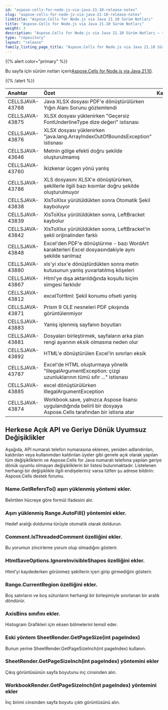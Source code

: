 ```yaml
---
id: "aspose-cells-for-node-js-via-java-21-10-release-notes"
slug: "aspose-cells-for-node-js-via-java-21-10-release-notes"
linktitle: "Aspose.Cells for Node.js via Java 21.10 Sürüm Notları"
title: "Aspose.Cells for Node.js via Java 21.10 Sürüm Notları"
weight: 3
description: "Aspose.Cells for Node.js via Java 21.10 Sürüm Notları – the latest updates and fixes."
type: "repository"
layout: "release"
family_listing_page_title: "Aspose.Cells for Node.js via Java 21.10 Sürüm Notları"
---
```

{{% alert color="primary" %}}

 Bu sayfa için sürüm notları içerir[Aspose.Cells for Node.js via Java 21.10](https://releases.aspose.com/cells/nodejs/new-releases/aspose.cells-for-node.js-via-java-21.10/).

{{% /alert %}}

|**Anahtar**|**Özet**|**Kategori**|
|:- |:- |:- |
|CELLSJAVA-43768|Java XLSX dosyası PDF'e dönüştürülürken Yığın Alanı Sorunu gözlemlendi|
|CELLSJAVA-43875|XLSX dosyası yüklenirken "Geçersiz FontUnderlineType dize değeri" istisnası|
|CELLSJAVA-43876|XLSX dosyası yüklenirken "java.lang.ArrayIndexOutOfBoundsException" istisnası|
|CELLSJAVA-43646|Metnin gölge efekti doğru şekilde oluşturulmamış|
|CELLSJAVA-43760|İkizkenar üçgen yönü yanlış|
|CELLSJAVA-43786|XLS dosyasını XLSX'e dönüştürürken, şekillerle ilgili bazı kısımlar doğru şekilde oluşturulmuyor|
|CELLSJAVA-43838|XlsToXlsx yürütüldükten sonra Otomatik Şekil kayboluyor|
|CELLSJAVA-43839|XlsToXlsx yürütüldükten sonra, LeftBracket kaybolur|
|CELLSJAVA-43842|XlsToXlsx yürütüldükten sonra, LeftBracket'in şekli orijinalinden farklı|
|CELLSJAVA-43848|Excel'den PDF'e dönüştürme - bazı WordArt karakterleri Excel dosyasındakiyle aynı şekilde sarılmaz|
|CELLSJAVA-43880|xls'yi xlsx'e dönüştürdükten sonra metin kutusunun yanlış yuvarlatılmış köşeleri|
|CELLSJAVA-43867|Html'ye dışa aktarıldığında koşullu biçim simgesi farklıdır|
|CELLSJAVA-43812|excelToHtml: Şekil konumu ofseti yanlış|
|CELLSJAVA-43871|Prism 9 OLE nesneleri PDF çıkışında görüntülenmiyor|
|CELLSJAVA-43883|Yanlış işlenmiş sayfanın boyutları|
|CELLSJAVA-43881|Dosyaları birleştirmek, sayfaların arka plan rengi ayarının eksik olmasına neden olur|
|CELLSJAVA-43892|HTML'e dönüştürülen Excel'in sınırları eksik|
|CELLSJAVA-43787|Excel'de HTML oluşturmaya yönelik "IllegalArgumentException: çizgi uzunluklarının tümü sıfır ..." istisnası|
|CELLSJAVA-43885|excel dönüştürülürken IllegalArgumentException|
|CELLSJAVA-43874|Workbook.save, yalnızca Aspose lisansı uygulandığında belirli bir dosyaya Aspose.Cells tarafından bir istisna atar|

## **Herkese Açık API ve Geriye Dönük Uyumsuz Değişiklikler**

Aşağıda, API numaralı telefon numarasına eklenen, yeniden adlandırılan, kaldırılan veya kullanımdan kaldırılan üyeler gibi genele açık olarak yapılan tüm değişikliklerin ve Aspose.Cells for Java numaralı telefona yapılan geriye dönük uyumlu olmayan değişikliklerin bir listesi bulunmaktadır. Listelenen herhangi bir değişiklikle ilgili endişeleriniz varsa lütfen şu adrese bildirin: Aspose.Cells destek forumu.

### **Name.GetRefersTo() aşırı yüklenmiş yöntemi ekler.**

Belirtilen hücreye göre formül ifadesini alır.

### **Aşırı yüklenmiş Range.AutoFill() yöntemini ekler.**

Hedef aralığı doldurma türüyle otomatik olarak doldurun.

### **Comment.IsThreadedComment özelliğini ekler.**

Bu yorumun zincirleme yorum olup olmadığını gösterir.

### **HtmlSaveOptions.IgnoreInvisibleShapes özelliğini ekler.**

Html'yi kaydederken görünmez şekillerin içeri girip girmediğini gösterir.

### **Range.CurrentRegion özelliğini ekler.**

Boş satırların ve boş sütunların herhangi bir birleşimiyle sınırlanan bir aralık döndürür.

### **AxisBins sınıfını ekler.**

 Histogram Grafikleri için eksen bölmelerini temsil eder.

### **Eski yöntem SheetRender.GetPageSize(int pageIndex)**

Bunun yerine SheetRender.GetPageSizeInch(int pageIndex) kullanın.

### **SheetRender.GetPageSizeInch(int pageIndex) yöntemini ekler**

Çıkış görüntüsünün sayfa boyutunu inç cinsinden alın.

### **WorkbookRender.GetPageSizeInch(int pageIndex) yöntemini ekler**

İnç birimi cinsinden sayfa boyutu çıktı görüntüsünü alın.

